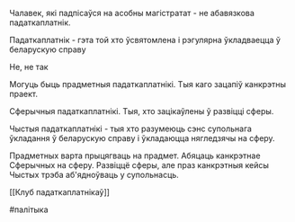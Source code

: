 Чалавек, які падпісаўся на асобны магістратат - не абавязкова падаткаплатнік.

Падаткаплатнік - гэта той хто ўсвятомлена і рэгулярна ўкладваецца ў беларускую справу

Не, не так

Могуць быць прадметныя падаткаплатнікі. Тыя каго зацапіў канкрэтны праект.

Сферычныя падаткаплатнікі. Тыя, хто зацікаўлены ў развіцці сферы.

Чыстыя падаткаплатнікі - тыя хто разумеюць сэнс супольнага ўкладання ў беларускую справу і ўкладаюцца нягледзячы на сферу.

Прадметных варта прыцягваць на прадмет. Абяцаць канкрэтнае
Сферычных на сферу. Развіццё сферы, але праз канкрэтныя кейсы
Чыстых трэба аб'ядноўваць у супольнасць. 

[[Клуб падаткаплатнікаў]]




#палітыка